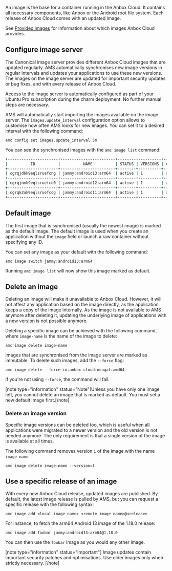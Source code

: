 An image is the base for a container running in the Anbox Cloud. It contains all necessary components, like Anbox or the Android root file system. Each release of Anbox Cloud comes with an updated image.

See [Provided images](https://discourse.ubuntu.com/t/provided-images/24185) for information about which images Anbox Cloud provides.

## Configure image server

The Canonical image server provides different Anbox Cloud images that are updated regularly. AMS automatically synchronises new image versions in regular intervals and updates your applications to use these new versions. The images on the image server are updated for important security updates or bug fixes, and with every release of Anbox Cloud.

Access to the image server is automatically configured as part of your Ubuntu Pro subscription during the charm deployment. No further manual steps are necessary.

AMS will automatically start importing the images available on the image server. The `images.update_interval` configuration option allows to customise how often AMS looks for new images. You can set it to a desired interval with the following command:

    amc config set images.update_interval 5m

You can see the synchronised images with the `amc image list` command:

```bash
+----------------------+------------------------+--------+----------+--------------+---------+
|          ID          |          NAME          | STATUS | VERSIONS | ARCHITECTURE | DEFAULT |
+----------------------+------------------------+--------+----------+--------------+---------+
| cgrqjd6k9eqlsruefcng | jammy:android13:arm64  | active | 1        | aarch64      | true    |
+----------------------+------------------------+--------+----------+--------------+---------+
| cgrqjnmk9eqlsruefco0 | jammy:android12:arm64  | active | 1        | aarch64      | false   |
+----------------------+------------------------+--------+----------+--------------+---------+
| cgrqk2uk9eqlsruefcog | jammy:android11:arm64  | active | 1        | aarch64      | false   |
+----------------------+------------------------+--------+----------+--------------+---------+
```

## Default image
The first image that is synchronised (usually the newest image) is marked as the default image.
The default image is used when you create an application without the `image` field or launch a raw container without specifying any ID.

You can set any image as your default with the following command:

    amc image switch jammy:android13:arm64

Running `amc image list` will now show this image marked as default.

## Delete an image

Deleting an image will make it unavailable to Anbox Cloud. However, it will not affect any application based on the image directly, as the application keeps a copy of the image internally. As the image is not available to AMS anymore after deleting it, updating the underlying image of applications with a new version is not possible anymore.

Deleting a specific image can be achieved with the following command, where `image-name` is the name of the image to delete:

    amc image delete image-name

Images that are synchronised from the image server are marked as immutable. To delete such images, add the `--force` flag:

    amc image delete --force io.anbox-cloud:nougat:amd64

If you're not using `--force`, the command will fail.

[note type="information" status="Note"]Unless you have only one image left, you cannot delete an image that is marked as default. You must set a new default image first.[/note]

### Delete an image version

Specific image versions can be deleted too, which is useful when all applications were migrated to a newer version and the old version is not needed anymore. The only requirement is that a single version of the image is available at all times.

The following command removes version `1` of the image with the name `image-name`:

    amc image delete image-name --version=1

## Use a specific release of an image

With every new Anbox Cloud release, updated images are published. By default, the latest image release is pulled by AMS, but you can request a specific release with the following syntax:

    amc image add <local image name> <remote image name>@<release>

For instance, to fetch the arm64 Android 13 image of the 1.18.0 release:

    amc image add foobar jammy:android13:arm64@1.18.0

You can then use the `foobar` image as you would any other image.

[note type="information" status="Important"]
Image updates contain important security patches and optimisations. Use older images only when strictly necessary.
[/note]

